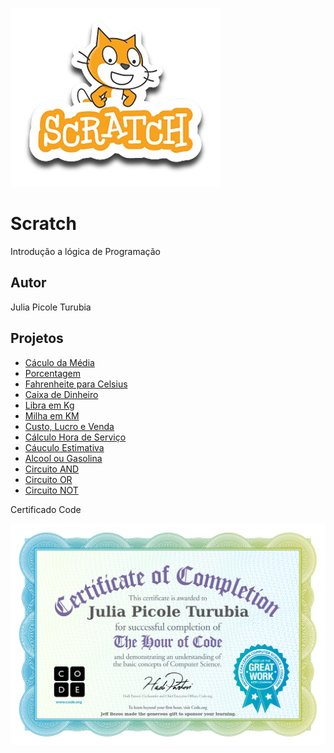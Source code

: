 ![Github](scratch.png)
# Scratch
Introdução a lógica de Programação 
## Autor
Julia Picole Turubia
## Projetos
- [Cáculo da Média](https://scratch.mit.edu/projects/881963507)
- [Porcentagem](https://scratch.mit.edu/projects/882637426)
- [Fahrenheite para Celsius](https://scratch.mit.edu/projects/882611802)
- [Caixa de Dinheiro](https://scratch.mit.edu/projects/883243920)
- [Libra em Kg](https://scratch.mit.edu/projects/885238575)
- [Milha em KM](https://scratch.mit.edu/projects/885293817)
- [Custo, Lucro e Venda](https://scratch.mit.edu/projects/885296304)
- [Cálculo Hora de Serviço](https://scratch.mit.edu/projects/885298628)
- [Cáuculo Estimativa](https://scratch.mit.edu/projects/886840793)
- [Alcool ou Gasolina](https://scratch.mit.edu/projects/887235810)
- [Circuito AND](https://scratch.mit.edu/projects/888053943)
- [Circuito OR](https://scratch.mit.edu/projects/888073613)
- [Circuito NOT](https://scratch.mit.edu/projects/888070273)
  
Certificado Code

![Github](https://github.com/juliaturubia/Scratch/blob/main/certifi.jpg)
